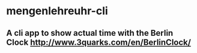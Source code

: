 # mengenlehreuhr-cli

## A cli app to show actual time with the Berlin Clock http://www.3quarks.com/en/BerlinClock/
